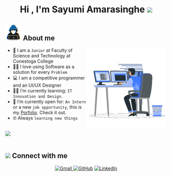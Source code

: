 
<h1 align="center">Hi , I'm Sayumi Amarasinghe <img src="https://media.giphy.com/media/hvRJCLFzcasrR4ia7z/giphy.gif" width="35"></h1>




## <picture><img src = "https://github.com/0xAbdulKhalid/0xAbdulKhalid/raw/main/assets/mdImages/about_me.gif" width = 50px></picture> **About me**

<picture> <img align="right" src="https://github.com/0xAbdulKhalid/0xAbdulKhalid/raw/main/assets/mdImages/Right_Side.gif" width = 250px></picture>

- :school: I am a `Junior` at Faculty of Science and Technology at Conestoga College
- :technologist: I love using Software as a solution for every `Problem`
- :computer: I am a competitive programmer and an UI/UX Designer
- :student: I’m currently learning: `IT Innovation and Design`.
- :thinking: I’m currently open for: `An Intern` or a new `job opportunity`, this is my [Porfolio](https://sayumiiii.github.io/portfolio/). Check it out.
- :nerd_face: Always `learning new things`

<br>
<img src="https://user-images.githubusercontent.com/73097560/115834477-dbab4500-a447-11eb-908a-139a6edaec5c.gif"><br><br>


## <img src="https://media.giphy.com/media/iY8CRBdQXODJSCERIr/giphy.gif" width="30px"> Connect with me
<p align="center">
	<a href="mailto:sayumihasanjali@icloud.com"><img img src="https://img.shields.io/badge/gmail-%23EA4335.svg?style=plastic&logo=gmail&logoColor=white" alt="Gmail"/</a>
	<a href="https://github.com/sayumiiii"><img src="https://img.shields.io/badge/github-%23181717.svg?style=plastic&logo=github&logoColor=white" alt="GitHub"/></a>
	<a href="https://www.linkedin.com/in/sayumiamarasinghe/"><img src="https://img.shields.io/badge/linkedin-%230A66C2.svg?style=plastic&logo=linkedin&logoColor=white" alt="LinkedIn"/></a>
</p>
